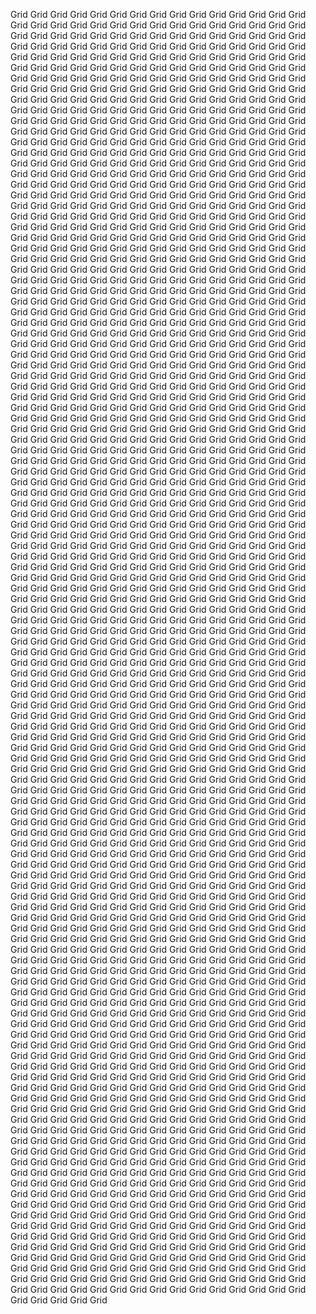 Grid Grid Grid Grid Grid Grid Grid Grid Grid Grid Grid Grid Grid Grid 
Grid Grid Grid Grid Grid Grid Grid Grid Grid Grid Grid Grid Grid Grid 
Grid Grid Grid Grid Grid Grid Grid Grid Grid Grid Grid Grid Grid Grid 
Grid Grid Grid Grid Grid Grid Grid Grid Grid Grid Grid Grid Grid Grid 
Grid Grid Grid Grid Grid Grid Grid Grid Grid Grid Grid Grid Grid Grid 
Grid Grid Grid Grid Grid Grid Grid Grid Grid Grid Grid Grid Grid Grid 
Grid Grid Grid Grid Grid Grid Grid Grid Grid Grid Grid Grid Grid Grid 
Grid Grid Grid Grid Grid Grid Grid Grid Grid Grid Grid Grid Grid Grid 
Grid Grid Grid Grid Grid Grid Grid Grid Grid Grid Grid Grid Grid Grid 
Grid Grid Grid Grid Grid Grid Grid Grid Grid Grid Grid Grid Grid Grid 
Grid Grid Grid Grid Grid Grid Grid Grid Grid Grid Grid Grid Grid Grid 
Grid Grid Grid Grid Grid Grid Grid Grid Grid Grid Grid Grid Grid Grid 
Grid Grid Grid Grid Grid Grid Grid Grid Grid Grid Grid Grid Grid Grid 
Grid Grid Grid Grid Grid Grid Grid Grid Grid Grid Grid Grid Grid Grid 
Grid Grid Grid Grid Grid Grid Grid Grid Grid Grid Grid Grid Grid Grid 
Grid Grid Grid Grid Grid Grid Grid Grid Grid Grid Grid Grid Grid Grid 
Grid Grid Grid Grid Grid Grid Grid Grid Grid Grid Grid Grid Grid Grid 
Grid Grid Grid Grid Grid Grid Grid Grid Grid Grid Grid Grid Grid Grid 
Grid Grid Grid Grid Grid Grid Grid Grid Grid Grid Grid Grid Grid Grid 
Grid Grid Grid Grid Grid Grid Grid Grid Grid Grid Grid Grid Grid Grid 
Grid Grid Grid Grid Grid Grid Grid Grid Grid Grid Grid Grid Grid Grid 
Grid Grid Grid Grid Grid Grid Grid Grid Grid Grid Grid Grid Grid Grid 
Grid Grid Grid Grid Grid Grid Grid Grid Grid Grid Grid Grid Grid Grid 
Grid Grid Grid Grid Grid Grid Grid Grid Grid Grid Grid Grid Grid Grid 
Grid Grid Grid Grid Grid Grid Grid Grid Grid Grid Grid Grid Grid Grid 
Grid Grid Grid Grid Grid Grid Grid Grid Grid Grid Grid Grid Grid Grid 
Grid Grid Grid Grid Grid Grid Grid Grid Grid Grid Grid Grid Grid Grid 
Grid Grid Grid Grid Grid Grid Grid Grid Grid Grid Grid Grid Grid Grid 
Grid Grid Grid Grid Grid Grid Grid Grid Grid Grid Grid Grid Grid Grid 
Grid Grid Grid Grid Grid Grid Grid Grid Grid Grid Grid Grid Grid Grid 
Grid Grid Grid Grid Grid Grid Grid Grid Grid Grid Grid Grid Grid Grid 
Grid Grid Grid Grid Grid Grid Grid Grid Grid Grid Grid Grid Grid Grid 
Grid Grid Grid Grid Grid Grid Grid Grid Grid Grid Grid Grid Grid Grid 
Grid Grid Grid Grid Grid Grid Grid Grid Grid Grid Grid Grid Grid Grid 
Grid Grid Grid Grid Grid Grid Grid Grid Grid Grid Grid Grid Grid Grid 
Grid Grid Grid Grid Grid Grid Grid Grid Grid Grid Grid Grid Grid Grid 
Grid Grid Grid Grid Grid Grid Grid Grid Grid Grid Grid Grid Grid Grid 
Grid Grid Grid Grid Grid Grid Grid Grid Grid Grid Grid Grid Grid Grid 
Grid Grid Grid Grid Grid Grid Grid Grid Grid Grid Grid Grid Grid Grid 
Grid Grid Grid Grid Grid Grid Grid Grid Grid Grid Grid Grid Grid Grid 
Grid Grid Grid Grid Grid Grid Grid Grid Grid Grid Grid Grid Grid Grid 
Grid Grid Grid Grid Grid Grid Grid Grid Grid Grid Grid Grid Grid Grid 
Grid Grid Grid Grid Grid Grid Grid Grid Grid Grid Grid Grid Grid Grid 
Grid Grid Grid Grid Grid Grid Grid Grid Grid Grid Grid Grid Grid Grid 
Grid Grid Grid Grid Grid Grid Grid Grid Grid Grid Grid Grid Grid Grid 
Grid Grid Grid Grid Grid Grid Grid Grid Grid Grid Grid Grid Grid Grid 
Grid Grid Grid Grid Grid Grid Grid Grid Grid Grid Grid Grid Grid Grid 
Grid Grid Grid Grid Grid Grid Grid Grid Grid Grid Grid Grid Grid Grid 
Grid Grid Grid Grid Grid Grid Grid Grid Grid Grid Grid Grid Grid Grid 
Grid Grid Grid Grid Grid Grid Grid Grid Grid Grid Grid Grid Grid Grid 
Grid Grid Grid Grid Grid Grid Grid Grid Grid Grid Grid Grid Grid Grid 
Grid Grid Grid Grid Grid Grid Grid Grid Grid Grid Grid Grid Grid Grid 
Grid Grid Grid Grid Grid Grid Grid Grid Grid Grid Grid Grid Grid Grid 
Grid Grid Grid Grid Grid Grid Grid Grid Grid Grid Grid Grid Grid Grid 
Grid Grid Grid Grid Grid Grid Grid Grid Grid Grid Grid Grid Grid Grid 
Grid Grid Grid Grid Grid Grid Grid Grid Grid Grid Grid Grid Grid Grid 
Grid Grid Grid Grid Grid Grid Grid Grid Grid Grid Grid Grid Grid Grid Grid Grid Grid Grid Grid Grid Grid Grid Grid Grid Grid Grid Grid Grid Grid Grid Grid Grid Grid Grid Grid Grid Grid Grid Grid Grid Grid Grid Grid Grid Grid Grid Grid Grid Grid Grid Grid Grid Grid Grid Grid Grid Grid Grid Grid Grid Grid Grid Grid Grid Grid Grid Grid Grid Grid Grid Grid Grid Grid Grid Grid Grid Grid Grid Grid Grid Grid Grid Grid Grid Grid Grid Grid Grid Grid Grid Grid Grid Grid Grid Grid Grid Grid Grid Grid Grid Grid Grid Grid Grid Grid Grid Grid Grid Grid Grid Grid Grid Grid Grid Grid Grid Grid Grid Grid Grid Grid Grid Grid Grid Grid Grid Grid Grid Grid Grid Grid Grid Grid Grid Grid Grid Grid Grid Grid Grid Grid Grid Grid Grid Grid Grid Grid Grid Grid Grid Grid Grid Grid Grid Grid Grid Grid Grid Grid Grid Grid Grid Grid Grid Grid Grid Grid Grid Grid Grid Grid Grid Grid Grid Grid Grid Grid Grid Grid Grid Grid Grid Grid Grid Grid Grid Grid Grid Grid Grid Grid Grid Grid Grid Grid Grid Grid Grid Grid Grid Grid Grid Grid Grid Grid Grid Grid Grid Grid Grid Grid Grid Grid Grid Grid Grid Grid Grid Grid Grid Grid Grid Grid Grid Grid Grid Grid Grid Grid Grid Grid Grid Grid Grid Grid Grid Grid Grid Grid Grid Grid Grid Grid Grid Grid Grid Grid Grid Grid Grid Grid Grid Grid Grid Grid Grid Grid Grid Grid Grid Grid Grid Grid Grid Grid Grid Grid Grid Grid Grid Grid Grid Grid Grid Grid Grid Grid Grid Grid Grid Grid Grid Grid Grid Grid Grid Grid Grid Grid Grid Grid Grid Grid Grid Grid Grid Grid Grid Grid Grid Grid Grid Grid Grid Grid Grid Grid Grid Grid Grid Grid Grid Grid Grid Grid Grid Grid Grid Grid Grid Grid Grid Grid Grid Grid Grid Grid Grid Grid Grid Grid Grid Grid Grid Grid Grid Grid Grid Grid Grid Grid Grid Grid Grid Grid Grid Grid Grid Grid Grid Grid Grid Grid Grid Grid Grid Grid Grid Grid Grid Grid Grid Grid Grid Grid Grid Grid Grid Grid Grid Grid Grid Grid Grid Grid Grid Grid Grid Grid Grid Grid Grid Grid Grid Grid Grid Grid Grid Grid Grid Grid Grid Grid Grid Grid Grid Grid Grid Grid Grid Grid Grid Grid Grid Grid Grid Grid Grid Grid Grid Grid Grid Grid Grid Grid Grid Grid Grid Grid Grid Grid Grid Grid Grid Grid Grid Grid Grid Grid Grid Grid Grid Grid Grid Grid Grid Grid Grid Grid Grid Grid Grid Grid Grid Grid Grid Grid Grid Grid Grid Grid Grid Grid Grid Grid Grid Grid Grid Grid Grid Grid Grid Grid Grid Grid Grid Grid Grid Grid Grid Grid Grid Grid Grid Grid Grid Grid Grid Grid Grid Grid Grid Grid Grid Grid Grid Grid Grid Grid Grid Grid Grid Grid Grid Grid Grid Grid Grid Grid Grid Grid Grid Grid Grid Grid Grid Grid Grid Grid Grid Grid Grid Grid Grid Grid Grid Grid Grid Grid Grid Grid Grid Grid Grid Grid Grid Grid Grid Grid Grid Grid Grid Grid Grid Grid Grid Grid Grid Grid Grid Grid Grid Grid Grid Grid Grid Grid Grid Grid Grid Grid Grid Grid Grid Grid Grid Grid Grid Grid Grid Grid Grid Grid Grid Grid Grid Grid Grid Grid Grid Grid Grid Grid Grid Grid Grid Grid Grid Grid Grid Grid Grid Grid Grid Grid Grid Grid Grid Grid Grid Grid Grid Grid Grid Grid Grid Grid Grid Grid Grid Grid Grid Grid Grid Grid Grid Grid Grid Grid Grid Grid Grid Grid Grid Grid Grid Grid Grid Grid Grid Grid Grid Grid Grid Grid Grid Grid Grid Grid Grid Grid Grid Grid Grid Grid Grid Grid Grid Grid Grid Grid Grid Grid Grid Grid Grid Grid Grid Grid Grid Grid Grid Grid Grid Grid Grid Grid Grid Grid Grid Grid Grid Grid Grid Grid Grid Grid Grid Grid Grid Grid Grid Grid Grid Grid Grid Grid Grid Grid Grid Grid Grid Grid Grid Grid Grid Grid Grid Grid Grid Grid Grid Grid Grid Grid Grid Grid Grid Grid Grid Grid Grid Grid Grid Grid Grid Grid Grid Grid Grid Grid Grid Grid Grid Grid Grid Grid Grid Grid Grid Grid Grid Grid Grid Grid Grid Grid Grid Grid Grid Grid Grid Grid Grid Grid Grid Grid Grid Grid Grid Grid Grid Grid Grid Grid Grid Grid Grid Grid Grid Grid Grid Grid Grid Grid Grid Grid Grid Grid Grid Grid Grid Grid Grid Grid Grid Grid Grid Grid Grid Grid Grid Grid Grid Grid Grid Grid Grid Grid Grid Grid Grid Grid Grid Grid Grid Grid Grid Grid Grid Grid Grid Grid Grid Grid Grid Grid Grid Grid Grid Grid Grid Grid Grid Grid Grid Grid Grid Grid Grid Grid Grid Grid Grid Grid Grid Grid Grid Grid Grid Grid Grid Grid Grid Grid Grid Grid Grid Grid Grid Grid Grid Grid Grid Grid Grid Grid Grid Grid Grid Grid Grid Grid Grid Grid Grid Grid Grid Grid Grid Grid Grid Grid Grid Grid Grid Grid Grid Grid Grid Grid Grid Grid Grid Grid Grid Grid Grid Grid Grid Grid Grid Grid Grid Grid Grid Grid Grid Grid Grid Grid Grid Grid Grid Grid Grid Grid Grid Grid Grid Grid Grid Grid Grid Grid Grid Grid Grid Grid Grid Grid Grid Grid Grid Grid Grid Grid Grid Grid Grid Grid Grid Grid Grid Grid Grid Grid Grid Grid Grid Grid Grid Grid Grid Grid Grid Grid Grid Grid Grid Grid Grid Grid Grid Grid Grid Grid Grid Grid Grid Grid Grid Grid Grid Grid Grid Grid Grid Grid Grid Grid Grid Grid Grid Grid Grid Grid Grid Grid Grid Grid Grid Grid Grid Grid Grid Grid Grid Grid Grid Grid Grid Grid Grid Grid Grid Grid Grid Grid Grid Grid Grid Grid Grid Grid Grid Grid Grid Grid Grid Grid Grid Grid Grid Grid Grid Grid Grid Grid Grid Grid Grid Grid Grid Grid Grid Grid Grid Grid Grid Grid Grid Grid Grid Grid Grid Grid Grid Grid Grid Grid Grid Grid Grid Grid Grid Grid Grid Grid Grid Grid Grid Grid Grid Grid Grid 
